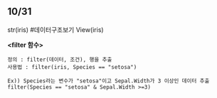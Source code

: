 ## 10/31

str(iris)  #데이터구조보기
View(iris)


**<filter 함수>**
    
    정의 : filter(데이터, 조건), 행을 추출
    사용법 : filter(iris, Species == "setosa")
    
    Ex)) Species라는 변수가 "setosa"이고 Sepal.Width가 3 이상인 데이터 추출
    filter(Species == "setosa" & Sepal.Width >=3)


